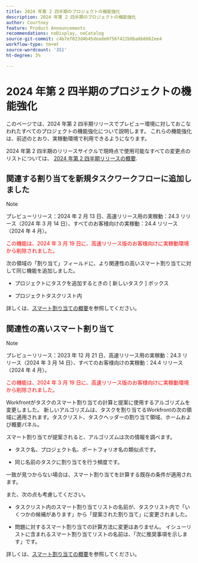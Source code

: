 ```yaml
---
title: 2024 年第 2 四半期のプロジェクトの機能強化
description: 2024 年第 2 四半期のプロジェクトの機能強化
author: Courtney
feature: Product Announcements
recommendations: noDisplay, noCatalog
source-git-commit: c4b7ef023d4b45deade0f56f422b0ba6b6662ee4
workflow-type: tm+mt
source-wordcount: '351'
ht-degree: 3%

---
```


# 2024 年第 2 四半期のプロジェクトの機能強化

このページでは、2024 年第 2 四半期リリースでプレビュー環境に対しておこなわれたすべてのプロジェクトの機能強化について説明します。 これらの機能強化は、前述のとおり、実稼動環境で利用できるようになります。

2024 年第 2 四半期のリリースサイクルで現時点で使用可能なすべての変更点のリストについては、 [2024 年第 2 四半期リリースの概要](/help/quicksilver/product-announcements/product-releases/24-q2-release-activity/24-q2-release-overview.md).


## 関連する割り当てを新規タスクワークフローに追加しました

>[!NOTE]
>
>プレビューリリース：2024 年 2 月 13 日、高速リリース用の実稼動：24.3 リリース（2024 年 3 月 14 日）、すべてのお客様向けの実稼動：24.4 リリース（2024 年 4 月）。

<span style="color: #ff0000;">この機能は、2024 年 3 月 19 日に、高速リリース版のお客様向けに実稼動環境から削除されました。</span>

次の領域の「割り当て」フィールドに、より関連性の高いスマート割り当てに対して同じ機能を追加しました。

* プロジェクトにタスクを追加するときの [ 新しいタスク ] ボックス

* プロジェクトタスクリスト内

詳しくは、[スマート割り当ての概要](/help/quicksilver/manage-work/tasks/assign-tasks/smart-assignments.md)を参照してください。

## 関連性の高いスマート割り当て

>[!NOTE]
>
>プレビューリリース：2023 年 12 月 21 日、高速リリース用の実稼動：24.3 リリース（2024 年 3 月 14 日）、すべてのお客様向けの実稼動：24.4 リリース（2024 年 4 月）。

<span style="color: #ff0000;">この機能は、2024 年 3 月 19 日に、高速リリース版のお客様向けに実稼動環境から削除されました。</span>

Workfrontがタスクのスマート割り当ての計算と提案に使用するアルゴリズムを変更しました。 新しいアルゴリズムは、タスクを割り当てるWorkfrontの次の領域に適用されます。タスクリスト、タスクヘッダーの割り当て領域、ホームおよび概要パネル。

スマート割り当てが提案されると、アルゴリズムは次の情報を調べます。

* タスク名、プロジェクト名、ポートフォリオ名の類似点です。

* 同じ名前のタスクに割り当てを行う頻度です。

一致が見つからない場合は、スマート割り当てを計算する既存の条件が適用されます。

また、次の点も考慮してください。

* タスクリスト内のスマート割り当てリストの名前が、タスクリスト内で「いくつかの候補があります」から「提案された割り当て」に変更されました。

* 問題に対するスマート割り当ての計算方法に変更はありません。 イシューリストに含まれるスマート割り当てリストの名前は、「次に推奨事項を示します」です。

詳しくは、[スマート割り当ての概要](/help/quicksilver/manage-work/tasks/assign-tasks/smart-assignments.md)を参照してください。
